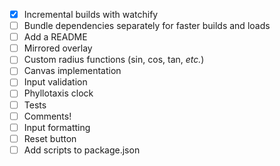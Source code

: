 - [x] Incremental builds with watchify
- [ ] Bundle dependencies separately for faster builds and loads
- [ ] Add a README
- [ ] Mirrored overlay
- [ ] Custom radius functions (sin, cos, tan, _etc._)
- [ ] Canvas implementation
- [ ] Input validation
- [ ] Phyllotaxis clock
- [ ] Tests
- [ ] Comments!
- [ ] Input formatting
- [ ] Reset button
- [ ] Add scripts to package.json
